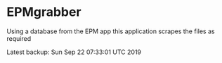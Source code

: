 # EPMgrabber
Using a database from the EPM app this application scrapes the files as required


Latest backup: Sun Sep 22 07:33:01 UTC 2019
